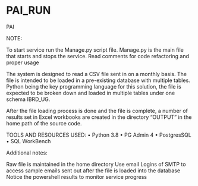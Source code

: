 # PAI_RUN
 PAI

NOTE: 

To start service run the Manage.py script file. Manage.py is the main file that starts and stops the service. 
Read comments for code refactoring and proper usage

The system is designed to read a CSV file sent in on a monthly basis. The file is intended to be loaded in a pre-existing database with multiple tables. Python being the key programming language for this solution, the file is expected to be broken down and loaded in multiple tables under one schema IBRD_UG. 

After the file loading process is done and the file is complete, a number of results set in Excel workbooks are created in the directory “OUTPUT” in the home path of the source code.


TOOLS AND RESOURCES USED:
•	Python 3.8
•	PG Admin 4
•	PostgresSQL
•	SQL WorkBench

Additional notes:

Raw file is maintained in the home directory
Use email Logins of SMTP to access sample emails sent out after the file is loaded into the database
Notice the powershell results to monitor service progress